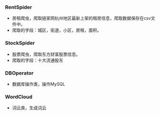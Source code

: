 ### RentSpider
* 房租爬虫，爬取链家网杭州地区最新上架的租房信息，爬取数据保存在csv文件中。
* 爬取的字段：城区，街道，小区，房租，面积。

### StockSpider
* 股票爬虫，爬取东方财富股票信息。
* 爬取的字段：十大流通股东

### DBOperator
* 数据库操作类，操作MySQL

### WordCloud
* 词云类，生成词云
